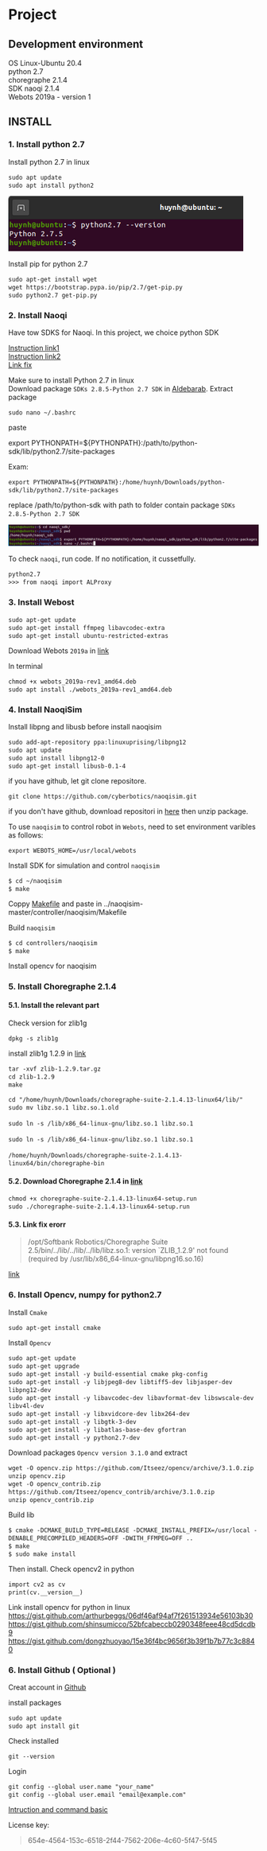 # Project

## Development environment
OS Linux-Ubuntu 20.4  
python 2.7  
choregraphe 2.1.4  
SDK naoqi 2.1.4  
Webots 2019a - version 1

## INSTALL
### 1. Install python 2.7


Install python 2.7 in linux
```
sudo apt update
sudo apt install python2
```
![Check python 2.7](/image_shoots/check_python2.png)

Install pip for python 2.7
```
sudo apt-get install wget
wget https://bootstrap.pypa.io/pip/2.7/get-pip.py
sudo python2.7 get-pip.py
```

### 2. Install Naoqi

Have tow SDKS for Naoqi. In this project, we choice python SDK

[Instruction link1](http://doc.aldebaran.com/2-5/dev/python/install_guide.html)</br>
[Instruction link2](https://support.aldebaran.com/support/solutions/articles/80001017327-python-sdk-installation-guide)</br>
[Link fix](https://stackoverflow.com/questions/22403634/installing-python-sdk-for-nao-robots)</br>

Make sure to install Python 2.7 in linux\
Download package `SDKs 2.8.5-Python 2.7 SDK` in [Aldebarab](https://www.aldebaran.com/en/support/nao-6/downloads-softwares/former-versions?os=49&category=76#:~:text=SDKs-,2.8.5,-Python%202.7%20SDK).
Extract package
```
sudo nano ~/.bashrc
```
paste

export PYTHONPATH=${PYTHONPATH}:/path/to/python-sdk/lib/python2.7/site-packages

Exam:
```
export PYTHONPATH=${PYTHONPATH}:/home/huynh/Downloads/python-sdk/lib/python2.7/site-packages
```
replace /path/to/python-sdk with path to folder contain package `SDKs 2.8.5-Python 2.7 SDK`

![Install path SDK](/image_shoots/path_python_sdk.png)

To check `naoqi`, run code. If no notification, it cussetfully.
```
python2.7
>>> from naoqi import ALProxy
```
### 3. Install Webost
```
sudo apt-get update
sudo apt-get install ffmpeg libavcodec-extra
sudo apt-get install ubuntu-restricted-extras
```
Download Webots `2019a` in [link](https://github.com/cyberbotics/webots/releases?page=2#:~:text=webots_2019a%2Drev1_amd64.deb)

In terminal
```
chmod +x webots_2019a-rev1_amd64.deb
sudo apt install ./webots_2019a-rev1_amd64.deb
```
### 4. Install NaoqiSim

Install libpng and libusb before install naoqisim
```
sudo add-apt-repository ppa:linuxuprising/libpng12
sudo apt update
sudo apt install libpng12-0
sudo apt-get install libusb-0.1-4
```

if you have github, let git clone repositore.
```
git clone https://github.com/cyberbotics/naoqisim.git
```
if you don't have github, download repositori in [here](https://github.com/cyberbotics/naoqisim) then unzip package.

To use `naoqisim` to control robot in `Webots`, need to set environment varibles as follows:
```
export WEBOTS_HOME=/usr/local/webots
```
Install SDK for simulation and control `naoqisim`
```
$ cd ~/naoqisim
$ make
```
Coppy [Makefile](/lib/Makefile) and paste in ../naoqisim-master/controller/naoqisim/Makefile

Build `naoqisim`
```
$ cd controllers/naoqisim
$ make
```

Install opencv for naoqisim

### 5. Install Choregraphe 2.1.4
#### 5.1. Install the relevant part  
Check version for zlib1g
```
dpkg -s zlib1g
```
install zlib1g 1.2.9 in [link](https://sourceforge.net/projects/libpng/files/zlib/1.2.9/zlib-1.2.9.tar.gz/download)

```
tar -xvf zlib-1.2.9.tar.gz
cd zlib-1.2.9
make
```

```
cd "/home/huynh/Downloads/choregraphe-suite-2.1.4.13-linux64/lib/"
sudo mv libz.so.1 libz.so.1.old

sudo ln -s /lib/x86_64-linux-gnu/libz.so.1 libz.so.1

sudo ln -s /lib/x86_64-linux-gnu/libz.so.1 libz.so.1

/home/huynh/Downloads/choregraphe-suite-2.1.4.13-linux64/bin/choregraphe-bin
```
#### 5.2. Download Choregraphe 2.1.4 in [link](https://community-static.aldebaran.com/resources/2.1.4.13/choregraphe/choregraphe-suite-2.1.4.13-linux64-setup.run)
```
chmod +x choregraphe-suite-2.1.4.13-linux64-setup.run
sudo ./choregraphe-suite-2.1.4.13-linux64-setup.run
```

#### 5.3. Link fix erorr 
>/opt/Softbank Robotics/Choregraphe Suite 2.5/bin/../lib/../lib/../lib/libz.so.1: 
version `ZLIB_1.2.9' not found (required by /usr/lib/x86_64-linux-gnu/libpng16.so.16)

[link](https://nlp.fi.muni.cz/trac/pepper/wiki/InstallationInstructions)

### 6. Install Opencv, numpy for python2.7
Install `Cmake`
```
sudo apt-get install cmake
```
Install `Opencv`
```
sudo apt-get update
sudo apt-get upgrade
sudo apt-get install -y build-essential cmake pkg-config
sudo apt-get install -y libjpeg8-dev libtiff5-dev libjasper-dev libpng12-dev
sudo apt-get install -y libavcodec-dev libavformat-dev libswscale-dev libv4l-dev
sudo apt-get install -y libxvidcore-dev libx264-dev
sudo apt-get install -y libgtk-3-dev
sudo apt-get install -y libatlas-base-dev gfortran
sudo apt-get install -y python2.7-dev
```
Download packages `Opencv version 3.1.0` and extract

```
wget -O opencv.zip https://github.com/Itseez/opencv/archive/3.1.0.zip
unzip opencv.zip
wget -O opencv_contrib.zip https://github.com/Itseez/opencv_contrib/archive/3.1.0.zip
unzip opencv_contrib.zip
```
Build lib
```
$ cmake -DCMAKE_BUILD_TYPE=RELEASE -DCMAKE_INSTALL_PREFIX=/usr/local -DENABLE_PRECOMPILED_HEADERS=OFF -DWITH_FFMPEG=OFF ..
$ make
$ sudo make install
```
Then install. Check opencv2 in python
```
import cv2 as cv
print(cv.__version__)
```

Link install opencv for python in linux\
https://gist.github.com/arthurbeggs/06df46af94af7f261513934e56103b30
https://gist.github.com/shinsumicco/52bfcabeccb0290348feee48cd5dcdb9
https://gist.github.com/dongzhuoyao/15e36f4bc9656f3b39f1b7b77c3c8840

### 6. Install Github ( Optional )
Creat account in [Github](https://github.com/)

install packages
```
sudo apt update
sudo apt install git
```
Check installed
```
git --version
```
Login
```
git config --global user.name "your_name"
git config --global user.email "email@example.com"
```

[Intruction and command basic](https://viblo.asia/p/su-dung-git-trong-ubuntu-jaqG0lOPGEKw)


License key:
> 654e-4564-153c-6518-2f44-7562-206e-4c60-5f47-5f45